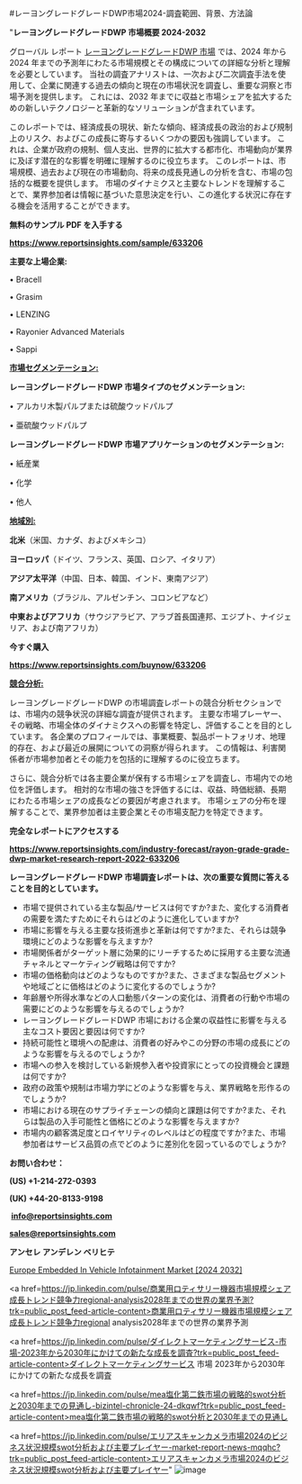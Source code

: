 #レーヨングレードグレードDWP市場2024-調査範囲、背景、方法論

"<strong>レーヨングレードグレードDWP 市場概要 2024-2032</strong>

グローバル レポート <a href=https://www.reportsinsights.com/sample/633206>レーヨングレードグレードDWP 市場</a> では、2024 年から 2024 年までの予測年にわたる市場規模とその構成についての詳細な分析と理解を必要としています。 当社の調査アナリストは、一次および二次調査手法を使用して、企業に関連する過去の傾向と現在の市場状況を調査し、重要な洞察と市場予測を提供します。 これには、2032 年までに収益と市場シェアを拡大​​するための新しいテクノロジーと革新的なソリューションが含まれています。

このレポートでは、経済成長の現状、新たな傾向、経済成長の政治的および規制上のリスク、およびこの成長に寄与するいくつかの要因も強調しています。 これは、企業が政府の規制、個人支出、世界的に拡大する都市化、市場動向が業界に及ぼす潜在的な影響を明確に理解するのに役立ちます。 このレポートは、市場規模、過去および現在の市場動向、将来の成長見通しの分析を含む、市場の包括的な概要を提供します。 市場のダイナミクスと主要なトレンドを理解することで、業界参加者は情報に基づいた意思決定を行い、この進化する状況に存在する機会を活用することができます。

<strong><b>無料のサンプル PDF を入手する</b></strong>

<a href=https://www.reportsinsights.com/sample/633206><strong><u>https://www.reportsinsights.com/sample/633206</u></strong></a>

<strong>主要な上場企業:</strong>

• Bracell

• Grasim

• LENZING

• Rayonier Advanced Materials

• Sappi

<strong><u>市場セグメンテーション</u></strong><strong><u>:</u></strong>

<strong>レーヨングレードグレードDWP 市場タイプのセグメンテーション:</strong>

• アルカリ木製パルプまたは硫酸ウッドパルプ

• 亜硫酸ウッドパルプ

<strong>レーヨングレードグレードDWP 市場アプリケーションのセグメンテーション:</strong>

• 紙産業

• 化学

• 他人

<strong><u>地域別</u></strong><strong><u>:</u></strong>

<strong>北米</strong>（米国、カナダ、およびメキシコ）

<strong>ヨーロッパ</strong>（ドイツ、フランス、英国、ロシア、イタリア）

<strong>アジア太平洋</strong>（中国、日本、韓国、インド、東南アジア）

<strong>南アメリカ</strong>（ブラジル、アルゼンチン、コロンビアなど）

<strong>中東およびアフリカ</strong>（サウジアラビア、アラブ首長国連邦、エジプト、ナイジェリア、および南アフリカ）

<strong>今すぐ購入</strong>

<a href=https://www.reportsinsights.com/buynow/633206><strong><u>https://www.reportsinsights.com/buynow/633206</u></strong></a>

<strong><u>競合分析:</u></strong>

レーヨングレードグレードDWP の市場調査レポートの競合分析セクションでは、市場内の競争状況の詳細な調査が提供されます。 主要な市場プレーヤー、その戦略、市場全体のダイナミクスへの影響を特定し、評価することを目的としています。 各企業のプロフィールでは、事業概要、製品ポートフォリオ、地理的存在、および最近の展開についての洞察が得られます。 この情報は、利害関係者が市場参加者とその能力を包括的に理解するのに役立ちます。

さらに、競合分析では各主要企業が保有する市場シェアを調査し、市場内での地位を評価します。 相対的な市場の強さを評価するには、収益、時価総額、長期にわたる市場シェアの成長などの要因が考慮されます。 市場シェアの分布を理解することで、業界参加者は主要企業とその市場支配力を特定できます。

<strong>完全なレポートにアクセスする</strong>

<a href=https://www.reportsinsights.com/industry-forecast/rayon-grade-grade-dwp-market-research-report-2022-633206><strong><u><b>https://www.reportsinsights.com/industry-forecast/rayon-grade-grade-dwp-market-research-report-2022-633206</b></u></strong></a>

<strong><b>レーヨングレードグレードDWP 市場調査レポートは、次の重要な質問に答えることを目的としています。</b></strong>
<ul>
  <li>市場で提供されている主な製品/サービスは何ですか?また、変化する消費者の需要を満たすためにそれらはどのように進化していますか?</li>
  <li>市場に影響を与える主要な技術進歩と革新は何ですか?また、それらは競争環境にどのような影響を与えますか?</li>
  <li>市場関係者がターゲット層に効果的にリーチするために採用する主要な流通チャネルとマーケティング戦略は何ですか?</li>
  <li>市場の価格動向はどのようなものですか?また、さまざまな製品セグメントや地域ごとに価格はどのように変化するのでしょうか?</li>
  <li>年齢層や所得水準などの人口動態パターンの変化は、消費者の行動や市場の需要にどのような影響を与えるのでしょうか?</li>
  <li>レーヨングレードグレードDWP 市場における企業の収益性に影響を与える主なコスト要因と要因は何ですか?</li>
  <li>持続可能性と環境への配慮は、消費者の好みやこの分野の市場の成長にどのような影響を与えるのでしょうか?</li>
  <li>市場への参入を検討している新規参入者や投資家にとっての投資機会と課題は何ですか?</li>
  <li>政府の政策や規制は市場力学にどのような影響を与え、業界戦略を形作るのでしょうか?</li>
  <li>市場における現在のサプライチェーンの傾向と課題は何ですか?また、それらは製品の入手可能性と価格にどのような影響を与えますか?</li>
  <li>市場内の顧客満足度とロイヤリティのレベルはどの程度ですか?また、市場参加者はサービス品質の点でどのように差別化を図っているのでしょうか?</li>
</ul>
<strong>お問い合わせ：</strong>

<strong>(US) +1-214-272-0393</strong>

<strong>(UK) +44-20-8133-9198</strong>

<strong> </strong><a href=info@reportsinsights.com><strong><u>info@reportsinsights.com</u></strong></a>

<a href=sales@reportsinsights.com><strong><u>sales@reportsinsights.com</u></strong></a>

<strong>アンセレ アンデレン ベリヒテ</strong>

<a href=https://www.linkedin.com/pulse/europe-embedded-in-vehicle-infotainment-markets-pfilf/>Europe Embedded In Vehicle Infotainment Market [2024 2032]</a>

<a href=https://jp.linkedin.com/pulse/商業用ロティサリー機器市場規模シェア成長トレンド競争力regional-analysis2028年までの世界の業界予測?trk=public_post_feed-article-content>商業用ロティサリー機器市場規模シェア成長トレンド競争力regional analysis2028年までの世界の業界予測</a>

<a href=https://jp.linkedin.com/pulse/ダイレクトマーケティングサービス-市場-2023年から2030年にかけての新たな成長を調査?trk=public_post_feed-article-content>ダイレクトマーケティングサービス 市場 2023年から2030年にかけての新たな成長を調査</a>

<a href=https://jp.linkedin.com/pulse/mea塩化第二鉄市場の戦略的swot分析と2030年までの見通し-bizintel-chronicle-24-dkqwf?trk=public_post_feed-article-content>mea塩化第二鉄市場の戦略的swot分析と2030年までの見通し</a>

<a href=https://jp.linkedin.com/pulse/エリアスキャンカメラ市場2024のビジネス状況規模swot分析および主要プレイヤー-market-report-news-mqqhc?trk=public_post_feed-article-content>エリアスキャンカメラ市場2024のビジネス状況規模swot分析および主要プレイヤー</a>"
![image](https://github.com/aakesh123242/RIMarket/assets/158431203/9b4b657b-8392-48f6-ab49-eec33f4799aa)
